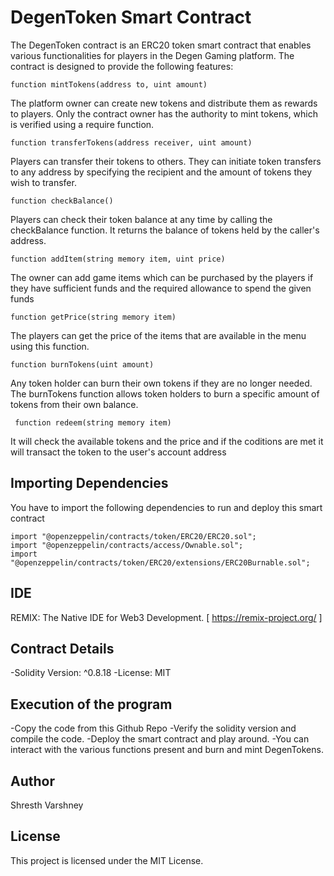 # DegenToken Smart Contract
The DegenToken contract is an ERC20 token smart contract that enables various functionalities for players in the Degen Gaming platform. The contract is designed to provide the following features:

```solidity
function mintTokens(address to, uint amount)
```
The platform owner can create new tokens and distribute them as rewards to players. Only the contract owner has the authority to mint tokens, which is verified using a require function.

```solidity
function transferTokens(address receiver, uint amount)
```
Players can transfer their tokens to others. They can initiate token transfers to any address by specifying the recipient and the amount of tokens they wish to transfer.

```solidity
function checkBalance()
```
Players can check their token balance at any time by calling the checkBalance function. It returns the balance of tokens held by the caller's address.

```solidity
function addItem(string memory item, uint price)
```
The owner can add game items which can be purchased by the players if they have sufficient funds and the required allowance to spend the given funds

```solidity
function getPrice(string memory item)
```
The players can get the price of the items that are available in the menu using this function.

```solidity
function burnTokens(uint amount)
```
Any token holder can burn their own tokens if they are no longer needed. The burnTokens function allows token holders to burn a specific amount of tokens from their own balance.

```solidity
 function redeem(string memory item)
```
It will check the available tokens and the price and if the coditions are met it will transact the token to the user's account address

## Importing Dependencies
You have to import the following dependencies to run and deploy this smart contract

```solidity
import "@openzeppelin/contracts/token/ERC20/ERC20.sol";
import "@openzeppelin/contracts/access/Ownable.sol";
import "@openzeppelin/contracts/token/ERC20/extensions/ERC20Burnable.sol";
```

## IDE
REMIX: The Native IDE for Web3 Development. [ https://remix-project.org/ ]

## Contract Details
-Solidity Version: ^0.8.18
-License: MIT

## Execution of the program
-Copy the code from this Github Repo
-Verify the solidity version and compile the code.
-Deploy the smart contract and play around.
-You can interact with the various functions present and burn and mint DegenTokens.

## Author
Shresth Varshney

## License
This project is licensed under the MIT License.
